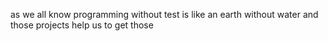 as we all know programming without test is like an earth without water and those projects help us to get those
